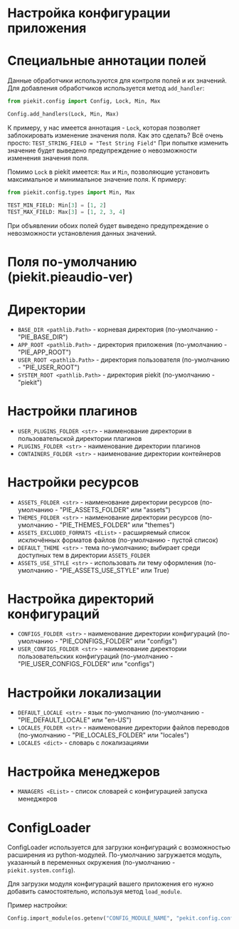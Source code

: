 # Настройка конфигурации приложения

# Специальные аннотации полей

Данные обработчики используются для контроля полей и их значений. Для добавления обработчиков используется метод `add_handler`:

```py
from piekit.config import Config, Lock, Min, Max

Config.add_handlers(Lock, Min, Max)
```

К примеру, у нас имеется аннотация - `Lock`, которая позволяет заблокировать изменение значения поля.
Как это сделать? Всё очень просто: `TEST_STRING_FIELD = "Test String Field"`
При попытке изменить значение будет выведено предупреждение о невозможности изменения значения поля.

Помимо `Lock` в piekit имеется: `Max` и `Min`, позволяющие установить максимальное и минимальное значение поля. 
К примеру:
```py
from piekit.config.types import Min, Max

TEST_MIN_FIELD: Min[3] = [1, 2]
TEST_MAX_FIELD: Max[3] = [1, 2, 3, 4]
```

При объявлении обоих полей будет выведено предупреждение о невозможности установления данных значений.


# Поля по-умолчанию (piekit.pieaudio-ver)

# Директории
* `BASE_DIR <pathlib.Path>` - корневая директория (по-умолчанию - "PIE_BASE_DIR")
* `APP_ROOT <pathlib.Path>` - директория приложения (по-умолчанию - "PIE_APP_ROOT")
* `USER_ROOT <pathlib.Path>` - директория пользователя (по-умолчанию - "PIE_USER_ROOT")
* `SYSTEM_ROOT <pathlib.Path>` - директория piekit (по-умолчанию - "piekit")

# Настройки плагинов
* `USER_PLUGINS_FOLDER <str>` - наименование директории в пользовательской директории плагинов
* `PLUGINS_FOLDER <str>` - наименование директории плагинов
* `CONTAINERS_FOLDER <str>` - наименование директории контейнеров

# Настройки ресурсов
* `ASSETS_FOLDER <str>` - наименование директории ресурсов (по-умолчанию - "PIE_ASSETS_FOLDER" или "assets")
* `THEMES_FOLDER <str>` - наименование директории ресурсов (по-умолчанию - "PIE_THEMES_FOLDER" или "themes")
* `ASSETS_EXCLUDED_FORMATS <EList>` - расширяемый список исключённых форматов файлов (по-умолчанию - пустой список)
* `DEFAULT_THEME <str>` - тема по-умолчанию; выбирает среди доступных тем в директории `ASSETS_FOLDER`
* `ASSETS_USE_STYLE <str>` - использовать ли тему оформления (по-умолчанию - "PIE_ASSETS_USE_STYLE" или True)

# Настройка директорий конфигураций
* `CONFIGS_FOLDER <str>` - наименование директории конфигураций (по-умолчанию - "PIE_CONFIGS_FOLDER" или "configs")
* `USER_CONFIGS_FOLDER <str>` - наименование директории пользовательских конфигураций (по-умолчанию - "PIE_USER_CONFIGS_FOLDER" или "configs")

# Настройки локализации
* `DEFAULT_LOCALE <str>` - язык по-умолчанию (по-умолчанию - "PIE_DEFAULT_LOCALE" или "en-US")
* `LOCALES_FOLDER <str>` - наименование директории файлов переводов (по-умолчанию - "PIE_LOCALES_FOLDER" или "locales")
* `LOCALES <dict>` - словарь с локализациями

# Настройка менеджеров
* `MANAGERS <EList>` - список словарей с конфигурацией запуска менеджеров


# ConfigLoader

ConfigLoader используется для загрузки конфигураций с возможностью расширения из python-модулей. По-умолчанию загружается модуль, указанный в переменных окружения (по-умолчанию - `piekit.system.config`).

Для загрузки модуля конфигураций вашего приложения его нужно добавить самостоятельно, используя метод `load_module`.

Пример настройки:

```py
Config.import_module(os.getenv("CONFIG_MODULE_NAME", "pekit.config.config"))
```